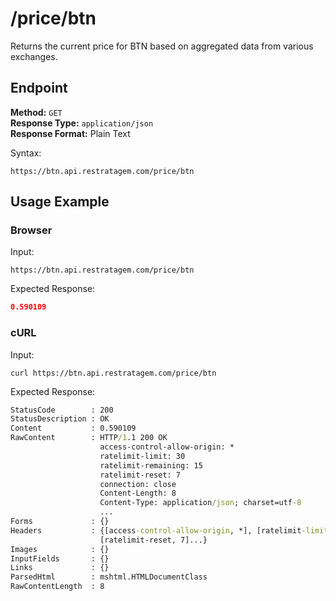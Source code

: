 # /price/btn

Returns the current price for BTN based on aggregated data from various exchanges.

## Endpoint

**Method:** `GET`  
**Response Type:** `application/json`  
**Response Format:** Plain Text  

Syntax:

```
https://btn.api.restratagem.com/price/btn
```

## Usage Example

### Browser

Input:
```
https://btn.api.restratagem.com/price/btn
```

Expected Response:

```json
0.590109
```

### cURL

Input:
```
curl https://btn.api.restratagem.com/price/btn
```

Expected Response:
```cmd
StatusCode        : 200
StatusDescription : OK
Content           : 0.590109
RawContent        : HTTP/1.1 200 OK
                    access-control-allow-origin: *
                    ratelimit-limit: 30
                    ratelimit-remaining: 15
                    ratelimit-reset: 7
                    connection: close
                    Content-Length: 8
                    Content-Type: application/json; charset=utf-8
                    ...
Forms             : {}
Headers           : {[access-control-allow-origin, *], [ratelimit-limit, 30], [ratelimit-remaining, 15],
                    [ratelimit-reset, 7]...}
Images            : {}
InputFields       : {}
Links             : {}
ParsedHtml        : mshtml.HTMLDocumentClass
RawContentLength  : 8
```